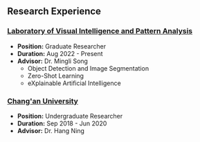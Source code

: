 
## Research Experience

### [Laboratory of Visual Intelligence and Pattern Analysis](https://www.vipazoo.cn/) 
* __Position:__ Graduate Researcher
* __Duration:__ Aug 2022 - Present
* __Advisor:__ Dr. Mingli Song  
   * Object Detection and Image Segmentation
   * Zero-Shot Learning
   * eXplainable Artificial Intelligence

### [Chang'an University](https://en.chd.edu.cn/)
* __Position:__ Undergraduate Researcher
* __Duration:__ Sep 2018 - Jun 2020
* __Advisor:__ Dr. Hang Ning
